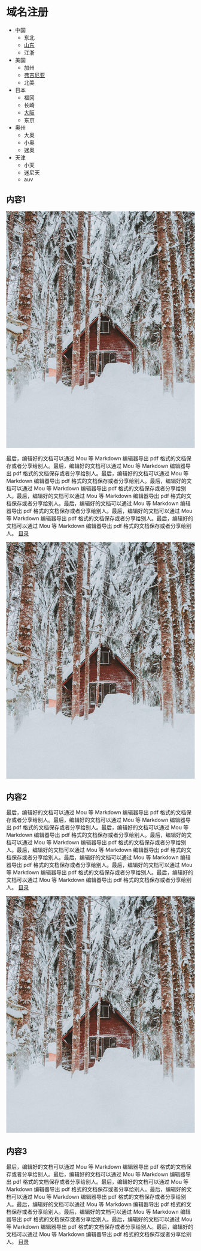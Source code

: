 # 域名注册

- 中国
  - 东北
  - [山东](#user-content-内容1)
  - 江浙
- 美国
  - 加州
  - [弗吉尼亚](#user-content-内容2)
  - 北美
- 日本
  - 福冈
  - 长崎
  - [大阪](#user-content-内容3)
  - 东京
- 奥州
  - 大奥
  - 小奥
  - 迷奥
- 天津
  - 小天
  - 迷尼天
  - auv

## 内容1
![图片](./images/domain/10.jpg)


最后，编辑好的文档可以通过 Mou 等 Markdown 编辑器导出 pdf 格式的文档保存或者分享给别人。最后，编辑好的文档可以通过 Mou 等 Markdown 编辑器导出 pdf 格式的文档保存或者分享给别人。最后，编辑好的文档可以通过 Mou 等 Markdown 编辑器导出 pdf 格式的文档保存或者分享给别人。最后，编辑好的文档可以通过 Mou 等 Markdown 编辑器导出 pdf 格式的文档保存或者分享给别人。最后，编辑好的文档可以通过 Mou 等 Markdown 编辑器导出 pdf 格式的文档保存或者分享给别人。最后，编辑好的文档可以通过 Mou 等 Markdown 编辑器导出 pdf 格式的文档保存或者分享给别人。最后，编辑好的文档可以通过 Mou 等 Markdown 编辑器导出 pdf 格式的文档保存或者分享给别人。最后，编辑好的文档可以通过 Mou 等 Markdown 编辑器导出 pdf 格式的文档保存或者分享给别人。
[目录](#user-content-域名注册)

![图片](./images/domain/10.jpg)

## 内容2
最后，编辑好的文档可以通过 Mou 等 Markdown 编辑器导出 pdf 格式的文档保存或者分享给别人。最后，编辑好的文档可以通过 Mou 等 Markdown 编辑器导出 pdf 格式的文档保存或者分享给别人。最后，编辑好的文档可以通过 Mou 等 Markdown 编辑器导出 pdf 格式的文档保存或者分享给别人。最后，编辑好的文档可以通过 Mou 等 Markdown 编辑器导出 pdf 格式的文档保存或者分享给别人。最后，编辑好的文档可以通过 Mou 等 Markdown 编辑器导出 pdf 格式的文档保存或者分享给别人。最后，编辑好的文档可以通过 Mou 等 Markdown 编辑器导出 pdf 格式的文档保存或者分享给别人。最后，编辑好的文档可以通过 Mou 等 Markdown 编辑器导出 pdf 格式的文档保存或者分享给别人。最后，编辑好的文档可以通过 Mou 等 Markdown 编辑器导出 pdf 格式的文档保存或者分享给别人。
[目录](#user-content-域名注册)

![图片](./images/domain/10.jpg)

## 内容3
最后，编辑好的文档可以通过 Mou 等 Markdown 编辑器导出 pdf 格式的文档保存或者分享给别人。最后，编辑好的文档可以通过 Mou 等 Markdown 编辑器导出 pdf 格式的文档保存或者分享给别人。最后，编辑好的文档可以通过 Mou 等 Markdown 编辑器导出 pdf 格式的文档保存或者分享给别人。最后，编辑好的文档可以通过 Mou 等 Markdown 编辑器导出 pdf 格式的文档保存或者分享给别人。最后，编辑好的文档可以通过 Mou 等 Markdown 编辑器导出 pdf 格式的文档保存或者分享给别人。最后，编辑好的文档可以通过 Mou 等 Markdown 编辑器导出 pdf 格式的文档保存或者分享给别人。最后，编辑好的文档可以通过 Mou 等 Markdown 编辑器导出 pdf 格式的文档保存或者分享给别人。最后，编辑好的文档可以通过 Mou 等 Markdown 编辑器导出 pdf 格式的文档保存或者分享给别人。
[目录](#user-content-域名注册)
